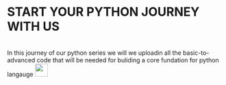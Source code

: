 # START YOUR PYTHON JOURNEY WITH US
<br>
In this journey of our python series we will we uploadin all the basic-to-advanced code that will be needed for buliding a core fundation for python langauge <img src="https://banner2.cleanpng.com/20190623/yp/kisspng-python-computer-icons-programming-language-executa-5d0f0aa79779a6.6143656815612668556205.jpg" width=30 height=30>
